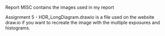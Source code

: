 Report MISC contains the images used in my report

Assignment 5 - HDR_LongDiagram.drawio is a file used on the website draw.io if you want to 
recreate the image with the multiple exposures and histograms.